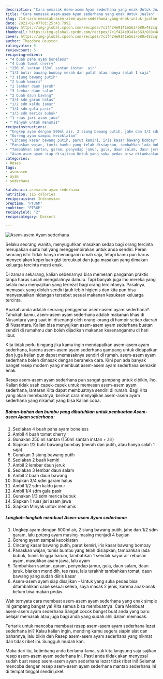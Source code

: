 ```yaml
---
description: "Cara memasak Asem-asem Ayam sederhana yang enak Untuk Jualan"
title: "Cara memasak Asem-asem Ayam sederhana yang enak Untuk Jualan"
slug: 714-cara-memasak-asem-asem-ayam-sederhana-yang-enak-untuk-jualan
date: 2021-02-07T01:25:43.799Z
image: https://img-global.cpcdn.com/recipes/7c1f424e9141e563/680x482cq70/asem-asem-ayam-sederhana-foto-resep-utama.jpg
thumbnail: https://img-global.cpcdn.com/recipes/7c1f424e9141e563/680x482cq70/asem-asem-ayam-sederhana-foto-resep-utama.jpg
cover: https://img-global.cpcdn.com/recipes/7c1f424e9141e563/680x482cq70/asem-asem-ayam-sederhana-foto-resep-utama.jpg
author: Theodore Houston
ratingvalue: 5
reviewcount: 5
recipeingredient:
- "4 buah paha ayam boneless"
- "4 buah tomat cherry"
- "250 ml santan 150ml santan instan  air"
- "1/2 butir bawang bombay merah dan putih atau hanya salah 1 saja"
- "3 siung bawang putih"
- "2 buah kemiri"
- "2 lembar daun jeruk"
- "3 lembar daun salam"
- "2 buah daun bawang"
- "3/4 sdm garam halus"
- "1/2 sdm kaldu jamur"
- "1/4 sdm gula pasir"
- "1/3 sdm merica bubuk"
- "1 ruas jari asam jawa"
- " Minyak untuk menumis"
recipeinstructions:
- "Ungkep ayam dengan 500ml air, 2 siung bawang putih, jahe dan 1/2 sdm garam, lalu potong ayam masing-masing menjadi 4 bagian"
- "Goreng ayam sampai kecoklatan"
- "Cincang kasar bawang putih, parut kemiri, iris kasar bawang bombay"
- "Panaskan wajan, tumis bumbu yang telah disiapkan, tambahkan lada bubuk, tumis hingga harum, tambahkan 1 sendok sayur air rebusan ayam, masukkan asam jawa, lalu ayam"
- "Tambahkan santan, garam, penyedap jamur, gula, daun salam, daun jeruk, biarkan mendidih, tes rasa, lalu terakhir tambahkan tomat, daun bawang yang sudah diiris kasar"
- "Asem-asem ayam siap disajikan Untuk yang suka pedas bisa ditambahkan cabe sesuai selera, saya masak 2 jenis, karena anak-anak belum bisa makan pedas"
categories:
- Resep
tags:
- asemasem
- ayam
- sederhana

katakunci: asemasem ayam sederhana 
nutrition: 115 calories
recipecuisine: Indonesian
preptime: "PT36M"
cooktime: "PT36M"
recipeyield: "2"
recipecategory: Dessert

---
```



![Asem-asem Ayam sederhana](https://img-global.cpcdn.com/recipes/7c1f424e9141e563/680x482cq70/asem-asem-ayam-sederhana-foto-resep-utama.jpg)

Selaku seorang wanita, menyuguhkan masakan sedap bagi orang tercinta merupakan suatu hal yang menggembirakan untuk anda sendiri. Peran seorang istri Tidak hanya menangani rumah saja, tetapi kamu pun harus menyediakan keperluan gizi tercukupi dan juga masakan yang dimakan keluarga tercinta mesti enak.

Di zaman  sekarang, kalian sebenarnya bisa memesan panganan praktis tanpa harus susah mengolahnya dahulu. Tapi banyak juga lho mereka yang selalu mau menyajikan yang terlezat bagi orang tercintanya. Pasalnya, memasak yang diolah sendiri jauh lebih higienis dan kita pun bisa menyesuaikan hidangan tersebut sesuai makanan kesukaan keluarga tercinta. 



Apakah anda adalah seorang penggemar asem-asem ayam sederhana?. Tahukah kamu, asem-asem ayam sederhana adalah makanan khas di Nusantara yang saat ini disenangi oleh orang-orang di hampir setiap daerah di Nusantara. Kalian bisa menyajikan asem-asem ayam sederhana buatan sendiri di rumahmu dan boleh dijadikan makanan kesenanganmu di hari libur.

Kita tidak perlu bingung jika kamu ingin mendapatkan asem-asem ayam sederhana, karena asem-asem ayam sederhana gampang untuk didapatkan dan juga kalian pun dapat memasaknya sendiri di rumah. asem-asem ayam sederhana boleh dimasak dengan beraneka cara. Kini pun ada banyak banget resep modern yang membuat asem-asem ayam sederhana semakin enak.

Resep asem-asem ayam sederhana pun sangat gampang untuk dibikin, lho. Kalian tidak usah capek-capek untuk memesan asem-asem ayam sederhana, lantaran Kita dapat membuatnya sendiri di rumah. Bagi Kita yang akan membuatnya, berikut cara menyajikan asem-asem ayam sederhana yang nikamat yang bisa Kalian coba.

<!--inarticleads1-->

##### Bahan-bahan dan bumbu yang dibutuhkan untuk pembuatan Asem-asem Ayam sederhana:

1. Sediakan 4 buah paha ayam boneless
1. Ambil 4 buah tomat cherry
1. Gunakan 250 ml santan (150ml santan instan + air)
1. Siapkan 1/2 butir bawang bombay (merah dan putih, atau hanya salah 1 saja)
1. Gunakan 3 siung bawang putih
1. Sediakan 2 buah kemiri
1. Ambil 2 lembar daun jeruk
1. Sediakan 3 lembar daun salam
1. Ambil 2 buah daun bawang
1. Siapkan 3/4 sdm garam halus
1. Ambil 1/2 sdm kaldu jamur
1. Ambil 1/4 sdm gula pasir
1. Gunakan 1/3 sdm merica bubuk
1. Siapkan 1 ruas jari asam jawa
1. Siapkan  Minyak untuk menumis




<!--inarticleads2-->

##### Langkah-langkah membuat Asem-asem Ayam sederhana:

1. Ungkep ayam dengan 500ml air, 2 siung bawang putih, jahe dan 1/2 sdm garam, lalu potong ayam masing-masing menjadi 4 bagian
1. Goreng ayam sampai kecoklatan
1. Cincang kasar bawang putih, parut kemiri, iris kasar bawang bombay
1. Panaskan wajan, tumis bumbu yang telah disiapkan, tambahkan lada bubuk, tumis hingga harum, tambahkan 1 sendok sayur air rebusan ayam, masukkan asam jawa, lalu ayam
1. Tambahkan santan, garam, penyedap jamur, gula, daun salam, daun jeruk, biarkan mendidih, tes rasa, lalu terakhir tambahkan tomat, daun bawang yang sudah diiris kasar
1. Asem-asem ayam siap disajikan - Untuk yang suka pedas bisa ditambahkan cabe sesuai selera, saya masak 2 jenis, karena anak-anak belum bisa makan pedas




Wah ternyata cara membuat asem-asem ayam sederhana yang enak simple ini gampang banget ya! Kita semua bisa membuatnya. Cara Membuat asem-asem ayam sederhana Sangat cocok banget buat anda yang baru belajar memasak atau juga bagi anda yang sudah ahli dalam memasak.

Tertarik untuk mencoba membuat resep asem-asem ayam sederhana lezat sederhana ini? Kalau kalian ingin, mending kamu segera siapin alat dan bahannya, lalu bikin deh Resep asem-asem ayam sederhana yang nikmat dan tidak ribet ini. Sungguh mudah kan. 

Maka dari itu, ketimbang anda berlama-lama, yuk kita langsung saja sajikan resep asem-asem ayam sederhana ini. Pasti anda tiidak akan menyesal sudah buat resep asem-asem ayam sederhana lezat tidak ribet ini! Selamat mencoba dengan resep asem-asem ayam sederhana mantab sederhana ini di tempat tinggal sendiri,oke!.

